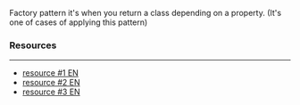 Factory pattern it's when you return a class depending on a property.
(It's one of cases of applying this pattern)

### Resources

--- 
* [resource #1 EN](https://addyosmani.com/resources/essentialjsdesignpatterns/book/#factorypatternjavascript) 
* [resource #2 EN](https://medium.com/@thebabscraig/javascript-design-patterns-part-1-the-factory-pattern-5f135e881192)
* [resource #3 EN](https://robdodson.me/javascript-design-patterns-factory/)
